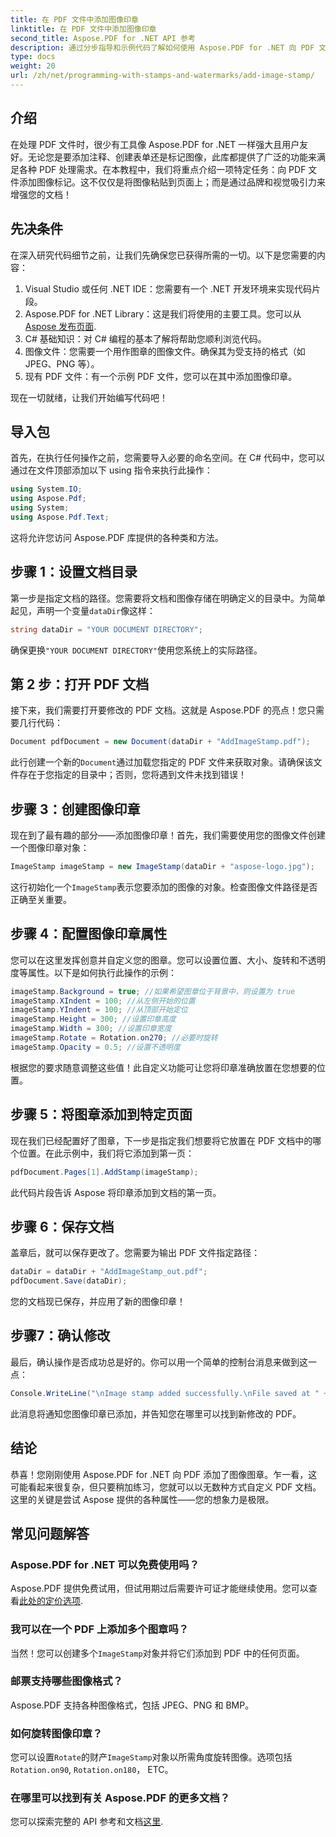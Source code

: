 ```yaml
---
title: 在 PDF 文件中添加图像印章
linktitle: 在 PDF 文件中添加图像印章
second_title: Aspose.PDF for .NET API 参考
description: 通过分步指导和示例代码了解如何使用 Aspose.PDF for .NET 向 PDF 文件添加图像印章。
type: docs
weight: 20
url: /zh/net/programming-with-stamps-and-watermarks/add-image-stamp/
---
```

## 介绍

在处理 PDF 文件时，很少有工具像 Aspose.PDF for .NET 一样强大且用户友好。无论您是要添加注释、创建表单还是标记图像，此库都提供了广泛的功能来满足各种 PDF 处理需求。在本教程中，我们将重点介绍一项特定任务：向 PDF 文件添加图像标记。这不仅仅是将图像粘贴到页面上；而是通过品牌和视觉吸引力来增强您的文档！

## 先决条件

在深入研究代码细节之前，让我们先确保您已获得所需的一切。以下是您需要的内容：

1. Visual Studio 或任何 .NET IDE：您需要有一个 .NET 开发环境来实现代码片段。
2.  Aspose.PDF for .NET Library：这是我们将使用的主要工具。您可以从[Aspose 发布页面](https://releases.aspose.com/pdf/net/).
3. C# 基础知识：对 C# 编程的基本了解将帮助您顺利浏览代码。
4. 图像文件：您需要一个用作图章的图像文件。确保其为受支持的格式（如 JPEG、PNG 等）。
5. 现有 PDF 文件：有一个示例 PDF 文件，您可以在其中添加图像印章。

现在一切就绪，让我们开始编写代码吧！

## 导入包

首先，在执行任何操作之前，您需要导入必要的命名空间。在 C# 代码中，您可以通过在文件顶部添加以下 using 指令来执行此操作：

```csharp
using System.IO;
using Aspose.Pdf;
using System;
using Aspose.Pdf.Text;
```

这将允许您访问 Aspose.PDF 库提供的各种类和方法。

## 步骤 1：设置文档目录

第一步是指定文档的路径。您需要将文档和图像存储在明确定义的目录中。为简单起见，声明一个变量`dataDir`像这样：

```csharp
string dataDir = "YOUR DOCUMENT DIRECTORY";
```

确保更换`"YOUR DOCUMENT DIRECTORY"`使用您系统上的实际路径。

## 第 2 步：打开 PDF 文档

接下来，我们需要打开要修改的 PDF 文档。这就是 Aspose.PDF 的亮点！您只需要几行代码：

```csharp
Document pdfDocument = new Document(dataDir + "AddImageStamp.pdf");
```

此行创建一个新的`Document`通过加载您指定的 PDF 文件来获取对象。请确保该文件存在于您指定的目录中；否则，您将遇到文件未找到错误！

## 步骤 3：创建图像印章

现在到了最有趣的部分——添加图像印章！首先，我们需要使用您的图像文件创建一个图像印章对象：

```csharp
ImageStamp imageStamp = new ImageStamp(dataDir + "aspose-logo.jpg");
```

这行初始化一个`ImageStamp`表示您要添加的图像的对象。检查图像文件路径是否正确至关重要。

## 步骤 4：配置图像印章属性

您可以在这里发挥创意并自定义您的图章。您可以设置位置、大小、旋转和不透明度等属性。以下是如何执行此操作的示例：

```csharp
imageStamp.Background = true; //如果希望图章位于背景中，则设置为 true
imageStamp.XIndent = 100; //从左侧开始的位置
imageStamp.YIndent = 100; //从顶部开始定位
imageStamp.Height = 300; //设置印章高度
imageStamp.Width = 300; //设置印章宽度
imageStamp.Rotate = Rotation.on270; //必要时旋转
imageStamp.Opacity = 0.5; //设置不透明度
```

根据您的要求随意调整这些值！此自定义功能可让您将印章准确放置在您想要的位置。

## 步骤 5：将图章添加到特定页面

现在我们已经配置好了图章，下一步是指定我们想要将它放置在 PDF 文档中的哪个位置。在此示例中，我们将它添加到第一页：

```csharp
pdfDocument.Pages[1].AddStamp(imageStamp);
```

此代码片段告诉 Aspose 将印章添加到文档的第一页。

## 步骤 6：保存文档

盖章后，就可以保存更改了。您需要为输出 PDF 文件指定路径：

```csharp
dataDir = dataDir + "AddImageStamp_out.pdf";
pdfDocument.Save(dataDir);
```

您的文档现已保存，并应用了新的图像印章！

## 步骤7：确认修改

最后，确认操作是否成功总是好的。你可以用一个简单的控制台消息来做到这一点：

```csharp
Console.WriteLine("\nImage stamp added successfully.\nFile saved at " + dataDir);
```

此消息将通知您图像印章已添加，并告知您在哪里可以找到新修改的 PDF。

## 结论

恭喜！您刚刚使用 Aspose.PDF for .NET 向 PDF 添加了图像图章。乍一看，这可能看起来很复杂，但只要稍加练习，您就可以以无数种方式自定义 PDF 文档。这里的关键是尝试 Aspose 提供的各种属性——您的想象力是极限。

## 常见问题解答

### Aspose.PDF for .NET 可以免费使用吗？  
 Aspose.PDF 提供免费试用，但试用期过后需要许可证才能继续使用。您可以查看[此处的定价选项](https://purchase.aspose.com/buy).

### 我可以在一个 PDF 上添加多个图章吗？  
当然！您可以创建多个`ImageStamp`对象并将它们添加到 PDF 中的任何页面。

### 邮票支持哪些图像格式？  
Aspose.PDF 支持各种图像格式，包括 JPEG、PNG 和 BMP。

### 如何旋转图像印章？  
您可以设置`Rotate`的财产`ImageStamp`对象以所需角度旋转图像。选项包括`Rotation.on90`, `Rotation.on180`， ETC。

### 在哪里可以找到有关 Aspose.PDF 的更多文档？  
您可以探索完整的 API 参考和文档[这里](https://reference.aspose.com/pdf/net/).